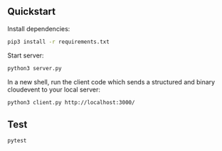 ## Quickstart

Install dependencies:

```sh
pip3 install -r requirements.txt
```

Start server:

```sh
python3 server.py
```

In a new shell, run the client code which sends a structured and binary
cloudevent to your local server:

```sh
python3 client.py http://localhost:3000/
```

## Test

```sh
pytest
```

